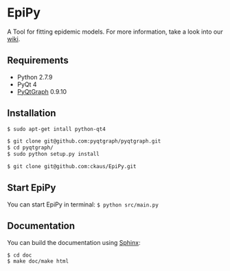 # EpiPy
A Tool for fitting epidemic models. For more information, take a look into our [wiki][1].

## Requirements
 * Python 2.7.9
 * PyQt 4
 * [PyQtGraph][2] 0.9.10

## Installation
```bash
$ sudo apt-get intall python-qt4

$ git clone git@github.com:pyqtgraph/pyqtgraph.git
$ cd pyqtgraph/
$ sudo python setup.py install

$ git clone git@github.com:ckaus/EpiPy.git
```
## Start EpiPy
You can start EpiPy in terminal: `$ python src/main.py`

## Documentation
You can build the documentation using [Sphinx][3]:
```bash
$ cd doc
$ make doc/make html
```

[1]: https://github.com/ckaus/EpiPy/wiki "wiki"
[2]: http://pyqtgraph.org/ "PyQtGraph"
[3]: http://sphinx-doc.org/ "Sphinx"

